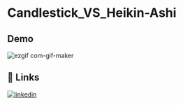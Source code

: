 # Candlestick_VS_Heikin-Ashi

## Demo

![ezgif com-gif-maker](https://user-images.githubusercontent.com/77856593/190024244-2177fbed-5d53-463e-a134-b21c3561394f.gif)


## 🔗 Links

[![linkedin](https://img.shields.io/badge/linkedin-0A66C2?style=for-the-badge&logo=linkedin&logoColor=white)](https://www.linkedin.com/in/emre-kaya1923/)





